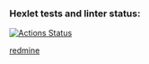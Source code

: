 ### Hexlet tests and linter status:
[![Actions Status](https://github.com/DK-2013/devops-for-programmers-project-lvl2/workflows/hexlet-check/badge.svg)](https://github.com/DK-2013/devops-for-programmers-project-lvl2/actions)

[redmine](https://devops-2.kizilov.club/)
